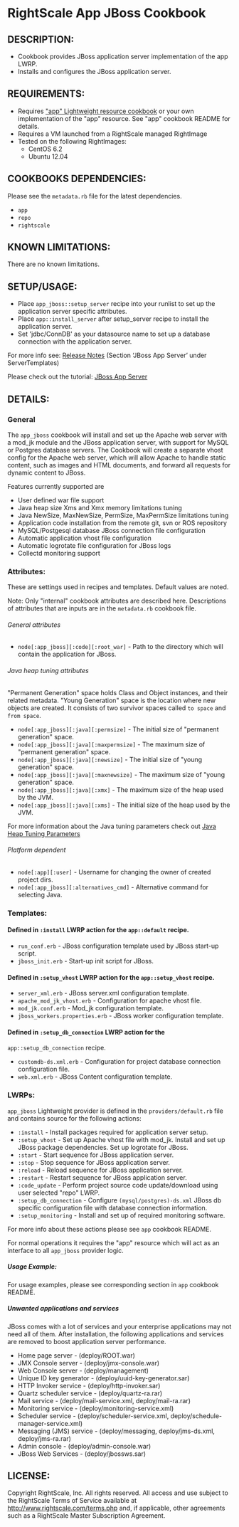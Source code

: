 # RightScale App JBoss Cookbook

## DESCRIPTION:

* Cookbook provides JBoss application server implementation of the app LWRP.
* Installs and configures the JBoss application server.

## REQUIREMENTS:
* Requires ["app" Lightweight resource cookbook][app] or your own implementation
  of the "app" resource. See "app" cookbook README for details.
* Requires a VM launched from a RightScale managed RightImage
* Tested on the following RightImages:
  * CentOS 6.2
  * Ubuntu 12.04

[app]: https://github.com/rightscale/rightscale_cookbooks/tree/master/cookbooks/app

## COOKBOOKS DEPENDENCIES:

Please see the `metadata.rb` file for the latest dependencies.

* `app`
* `repo`
* `rightscale`

## KNOWN LIMITATIONS:

There are no known limitations.

## SETUP/USAGE:

* Place `app_jboss::setup_server` recipe into your runlist to set up the
  application server specific attributes.
* Place `app::install_server` after setup_server recipe to install the
  application server.
* Set 'jdbc/ConnDB' as your datasource name to set up a database connection with
  the application server.

For more info see: [Release Notes][Notes] (Section ‘JBoss App Server’ under
ServerTemplates)

[Notes]: http://support.rightscale.com/18-Release_Notes/ServerTemplates_and_RightImages/current

Please check out the tutorial: [JBoss App Server][Tutorial]

[Tutorial]: http://support.rightscale.com/03-Tutorials/JBoss_App_Server

## DETAILS:

### General

The `app_jboss` cookbook will install and set up the Apache web server
with a mod_jk module and the JBoss application server, with support for MySQL or
Postgres database servers. The Cookbook will create a separate vhost config for
the Apache web server, which will allow Apache to handle static content, such as
images and HTML documents, and forward all requests for dynamic content to
JBoss.

Features currently supported are
* User defined war file support
* Java heap size Xms and Xmx memory limitations tuning
* Java NewSize, MaxNewSize, PermSize, MaxPermSize limitations tuning
* Application code installation from the remote git, svn or ROS repository
* MySQL/Postgesql database JBoss connection file configuration
* Automatic application vhost file configuration
* Automatic logrotate file configuration for JBoss logs
* Collectd monitoring support

### Attributes:

These are settings used in recipes and templates. Default values are noted.

Note: Only "internal" cookbook attributes are described here. Descriptions of
attributes that are inputs are in the `metadata.rb` cookbook file.

###### General attributes

* `node[:app_jboss][:code][:root_war]` -
  Path to the directory which will contain the application for JBoss.

###### Java heap tuning attributes

"Permanent Generation" space holds Class and Object instances, and their related
metadata. "Young Generation" space is the location where new objects are
created. It consists of two survivor spaces called `to space` and
`from space`.

* `node[:app_jboss][:java][:permsize]` -
  The initial size of "permanent generation" space.
* `node[:app_jboss][:java][:maxpermsize]` -
  The maximum size of "permanent generation" space.
* `node[:app_jboss][:java][:newsize]` -
  The initial size of "young generation" space.
* `node[:app_jboss][:java][:maxnewsize]` -
  The maximum size of "young generation" space.
* `node[:app_jboss][:java][:xmx]` -
  The maximum size of the heap used by the JVM.
* `node[:app_jboss][:java][:xms]` -
  The initial size of the heap used by the JVM.

For more information about the Java tuning parameters check out [Java Heap
Tuning Parameters][Doc]

[Doc]: http://docs.oracle.com/cd/E19528-01/819-4742/abeik/index.html

###### Platform dependent

* `node[:app][:user]` -
  Username for changing the owner of created project dirs.
* `node[:app_jboss][:alternatives_cmd]` -
  Alternative command for selecting Java.

### Templates:

#### Defined in `:install` LWRP action for the `app::default` recipe.

* `run_conf.erb` - JBoss configuration template used by JBoss start-up
  script.
* `jboss_init.erb` - Start-up init script for JBoss.

#### Defined in `:setup_vhost` LWRP action for the `app::setup_vhost` recipe.

* `server_xml.erb` - JBoss server.xml configuration template.
* `apache_mod_jk_vhost.erb` - Configuration for apache vhost file.
* `mod_jk.conf.erb` - Mod_jk configuration template.
* `jboss_workers.properties.erb` - JBoss worker configuration template.

#### Defined in `:setup_db_connection` LWRP action for the
`app::setup_db_connection` recipe.

* `customdb-ds.xml.erb` - Configuration for project database connection
  configuration file.
* `web.xml.erb` - JBoss Content configuration template.

### LWRPs:

`app_jboss` Lightweight provider is defined in the `providers/default.rb` file
and contains source for the following actions:

* `:install` -
  Install packages required for application server setup.
* `:setup_vhost` -
  Set up Apache vhost file with mod_jk. Install and set up JBoss package
  dependencies. Set up logrotate for JBoss.
* `:start` -
  Start sequence for JBoss application server.
* `:stop` -
  Stop sequence for JBoss application server.
* `:reload` -
  Reload sequence for JBoss application server.
* `:restart` -
  Restart sequence for JBoss application server.
* `:code_update` -
  Perform project source code update/download using user selected "repo" LWRP.
* `:setup_db_connection` -
  Configure `(mysql/postgres)-ds.xml` JBoss db specific configuration
  file with database connection information.
* `:setup_monitoring` -
  Install and set up of required monitoring software.

For more info about these actions please see `app` cookbook README.

For normal operations it requires the "app" resource which will act as an
interface to all `app_jboss` provider logic.

##### Usage Example:

For usage examples, please see corresponding section in
`app` cookbook README.

##### Unwanted applications and services

JBoss comes with a lot of services and your enterprise applications may not need
all of them. After installation, the following applications and services are
removed to boost application server performance.

*  Home page server - (deploy/ROOT.war)
*  JMX Console server - (deploy/jmx-console.war)
*  Web Console server - (deploy/management)
*  Unique ID key generator - (deploy/uuid-key-generator.sar)
*  HTTP Invoker service - (deploy/http-invoker.sar)
*  Quartz scheduler service - (deploy/quartz-ra.rar)
*  Mail service - (deploy/mail-service.xml, deploy/mail-ra.rar)
*  Monitoring service - (deploy/monitoring-service.xml)
*  Scheduler service - (deploy/scheduler-service.xml,
   deploy/schedule-manager-service.xml)
*  Messaging (JMS) service - (deploy/messaging, deploy/jms-ds.xml,
   deploy/jms-ra.rar)
*  Admin console - (deploy/admin-console.war)
*  JBoss Web Services - (deploy/jbossws.sar)

## LICENSE:

Copyright RightScale, Inc. All rights reserved.
All access and use subject to the RightScale Terms of Service available at
http://www.rightscale.com/terms.php and, if applicable, other agreements
such as a RightScale Master Subscription Agreement.

